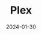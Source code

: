 ---  
layout: startup_page  
title: "Plex"  
id: "plex.tv"  
permalink: "/plexplex.tv01302024/"  
website: "https://www.plex.tv/"  
funding_round: "Series C3"  
funding_amount: "$40M"  
investors: "Intercap, Kleiner Perkins"  
about: "Plex is a media streaming service that has evolved from a home media organizer to a comprehensive platform offering ad-supported streaming, live TV, music, and social features. It aims to expand its community features and launch a TVOD marketplace, leveraging data on user media consumption to further monetize its platform."  
markets: "Media Streaming, Advertising, Entertainment"  
hq: "Los Gatos, California, United States"  
founded_year: "2007"  
linkedin: "https://www.linkedin.com/company/plex-inc"  
twitter: "https://twitter.com/plex"  
instagram: ""  
facebook: "http://www.facebook.com/plexapp"  
crunchbase: "https://www.crunchbase.com/organization/plex"  
pitchbook: "https://pitchbook.com/profiles/company/58842-64"  

date_display: "30-Jan-2024"  
date: "2024-01-30"

# SEO Optimization  
meta_title: "Plex - Series C3 Funding ($40M)"  
meta_description: "Plex, Plex is a media streaming service that has evolved from a home media organizer to a comprehensive platform offering ad-supported streaming, live TV, m..."  
meta_keywords: "Plex, Media Streaming, Advertising, Entertainment, Series C3 funding"  
canonical_url: "https://startup.projectstartups.com/plexplex.tv01302024/"  
---